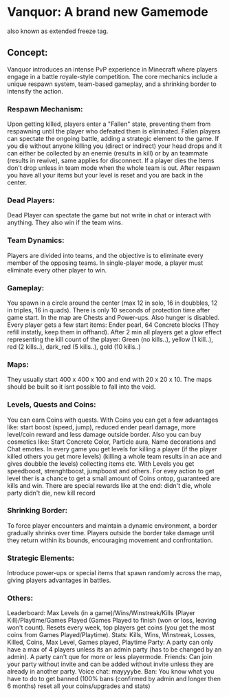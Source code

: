 # Vanquor: A brand new Gamemode
also known as extended freeze tag.

## Concept:

Vanquor introduces an intense PvP experience in Minecraft where players engage in a battle royale-style competition. The core mechanics include a unique respawn system, team-based gameplay, and a shrinking border to intensify the action.

### Respawn Mechanism:

Upon getting killed, players enter a "Fallen" state, preventing them from respawning until the player who defeated them is eliminated.
Fallen players can spectate the ongoing battle, adding a strategic element to the game. If you die without anyone killing you (direct or indirect) 
your head drops and it can either be collected by an enemie (results in kill) or by an teammate (results in rewive), same applies for disconnect.
If a player dies the Items don't drop unless in team mode when the whole team is out. After respawn you have all your items but your level is reset and you are back in the center.

### Dead Players:

Dead Player can spectate the game but not write in chat or interact with anything. They also win if the team wins.

### Team Dynamics:

Players are divided into teams, and the objective is to eliminate every member of the opposing teams.
In single-player mode, a player must eliminate every other player to win.

### Gameplay:

You spawn in a circle around the center (max 12 in solo, 16 in doubbles, 12 in triples, 16 in quads). There is only 10 seconds of protection time after game start. In the map are Chests and Power-ups. Also hunger is disabled.
Every player gets a few start items: Ender pearl, 64 Concrete blocks (They refill instatly, keep them in offhand). After 2 min all players get a glow effect representing the kill count of the player:
Green (no kills..), yellow (1 kill..), red (2 kills..), dark_red (5 kills..), gold (10 kills..)

### Maps:

They usually start 400 x 400 x 100 and end with 20 x 20 x 10. The maps should be built so it isnt possible to fall into the void.

### Levels, Quests and Coins:

You can earn Coins with quests. With Coins you can get a few advantages like: start boost (speed, jump), reduced ender pearl damage, more level/coin reward and less damage outside border.
Also you can buy cosmetics like: Start Concrete Color, Particle aura, Name decorations and Chat emotes. 
In every game you get levels for killing a player (if the player killed others you get more levels) (killing a whole team results in an ace and gives doubble the levels) collecting items etc.
With Levels you get speedboost, strenghtboost, jumpboost and others. For evey action to get level ther is a chance to get a small amount of Coins ontop, guaranteed are kills and win.
There are special rewards like at the end: didn't die, whole party didn't die, new kill record

### Shrinking Border:

To force player encounters and maintain a dynamic environment, a border gradually shrinks over time.
Players outside the border take damage until they return within its bounds, encouraging movement and confrontation.

### Strategic Elements:

Introduce power-ups or special items that spawn randomly across the map, giving players advantages in battles.

### Others:

Leaderboard: Max Levels (in a game)/Wins/Winstreak/Kills (Player Kill)/Playtime/Games Played (Games Played to finish (won or loss, leaving won't count). Resets every week, top players get coins (you get the most coins from Games Played/Playtime).
Stats: Kills, Wins, Winstreak, Losses, Killed, Coins, Max Level, Games played, Playtime
Party: A party can only have a max of 4 players unless its an admin party (has to be changed by an admin). A party can't que for more or less playermode.
Friends: Can join your party without invite and can be added without invite unless they are already in another party.
Voice chat: mayyyybe.
Ban: You know what you have to do to get banned (100% bans (confirmed by admin and longer then 6 months) reset all your coins/upgrades and stats)
